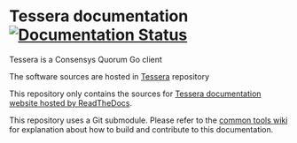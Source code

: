 <!-- # TODO Update links and repos-->
# Tessera documentation [![Documentation Status](https://readthedocs.com/projects/pegasys-docgoquorum/badge/?version=latest&token=a1f890355e4d92ccefe20aeb7afd368862104746db05c15573295986f7628127)](https://pegasys-docgoquorum.readthedocs-hosted.com/en/latest/?badge=latest)

Tessera is a Consensys Quorum Go client

The software sources are hosted in [Tessera] repository

This repository only contains the sources for [Tessera documentation website hosted by ReadTheDocs].

This repository uses a Git submodule. Please refer to the [common tools wiki] for explanation about
how to build and contribute to this documentation.

[Tessera]: https://github.com/jpmorganchase/tessera
[common tools wiki]: https://github.com/PegaSysEng/doc.common/wiki
[Tessera documentation website hosted by ReadTheDocs]: https://docs.tessera.consensys.net
